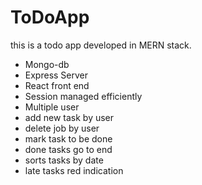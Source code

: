 # ToDoApp
this is a todo app developed in MERN stack.
* Mongo-db
* Express Server
* React front end
* Session managed efficiently
* Multiple user
* add new task by user
* delete job by user
* mark task to be done
* done tasks go to end
* sorts tasks by date
* late tasks red indication
